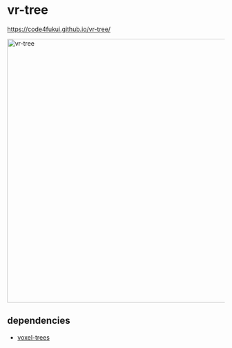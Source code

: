 # vr-tree
 
https://code4fukui.github.io/vr-tree/

<img width="610" alt="vr-tree" src="https://user-images.githubusercontent.com/1715217/199850195-94a52e5e-3fb5-4af7-9fce-14697eaac39f.png">

## dependencies

- [voxel-trees](https://github.com/code4fukui/voxel-trees)
